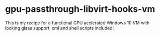 # gpu-passthrough-libvirt-hooks-vm
This is my recipe for a functional GPU acclerated Windows 10 VM with looking glass support, xml and shell scripts included!
